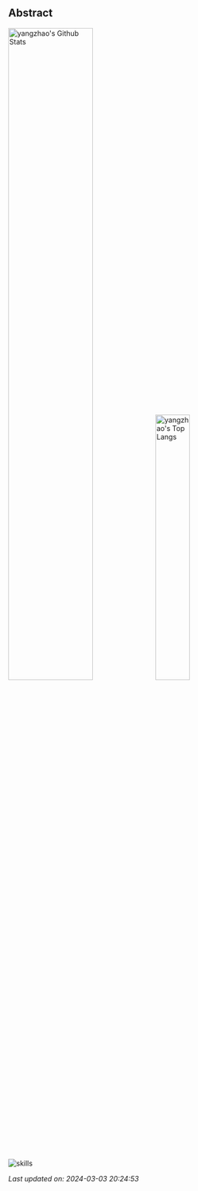 ## Abstract
<p>
  <img src="https://github-readme-stats.vercel.app/api?username=LuckyEricYz&show_icons=true&hide_border=true" alt="yangzhao's Github Stats" width="58%" />
  <img src="https://github-readme-stats.vercel.app/api/top-langs/?username=LuckyEricYz&layout=compact&hide_border=true&langs_count=10" alt="yangzhao's Top Langs" width="37%" /> 
</p>

<a href="https://github.com/LuckyEricYz/stats-cards">
<!-- <p>
  <img src="https://stats.justsong.cn/api/leetcode/?username=quanpeng&theme=light" alt="JustSong's LeetCode Stats" width="49%" />
  <img src="https://stats.justsong.cn/api/zhihu/?username=songwonderful&theme=light" alt="JustSong's Zhihu Stats" width="49%" /> 
</p> -->
</a>

![skills](https://skillicons.dev/icons?i=html,css,js,nodejs,express,react,docker,git,linux,nginx,vscode)



*Last updated on: 2024-03-03 20:24:53*
